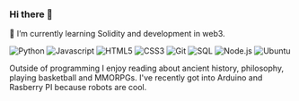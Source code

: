 ### Hi there 👋

🌱 I’m currently learning Solidity and development in web3.

![Python](https://camo.githubusercontent.com/12c0f610a4debf3584110dca32db54c05d308d85418eea2b7efa7cd9f1b5e901/68747470733a2f2f696d672e736869656c64732e696f2f62616467652f2d507974686f6e2d3233323732413f7374796c653d666c6174266c6f676f3d707974686f6e)
![Javascript](https://camo.githubusercontent.com/8ba08560034b26913f7aec76e4a82c3743c60c48dcb2dba7cd79ea8e1e3456cc/68747470733a2f2f696d672e736869656c64732e696f2f62616467652f2d4a6176615363726970742d3233323732413f7374796c653d666c6174266c6f676f3d6a617661736372697074)
![HTML5](https://camo.githubusercontent.com/b85b92df7aab898f7353bca63f0003312239d147c9e584761b6e79a3176899b7/68747470733a2f2f696d672e736869656c64732e696f2f62616467652f2d48544d4c352d3233323732413f7374796c653d666c6174266c6f676f3d68746d6c35)
![CSS3](https://camo.githubusercontent.com/94e70ab07d6209cef41f1821f341063e8d5996c7e7e322e51e4c9b5917919cdd/68747470733a2f2f696d672e736869656c64732e696f2f62616467652f2d435353332d3233323732413f7374796c653d666c6174266c6f676f3d63737333)
![Git](https://camo.githubusercontent.com/44b83b8bd8b0fcb263dff38b1205d097530c2d0c9040c7b46e1e1fd73ecb9779/68747470733a2f2f696d672e736869656c64732e696f2f62616467652f2d4769742d3233323732413f7374796c653d666c6174266c6f676f3d676974)
![SQL](https://camo.githubusercontent.com/5f6cc3f01a25e8ca60f400c593d096f97d7cb2a5796a07b69207910bce94ce4b/68747470733a2f2f696d672e736869656c64732e696f2f62616467652f2d53514c2d3233323732413f7374796c653d666c6174266c6f676f3d706f737467726573716c)
![Node.js](https://camo.githubusercontent.com/afa443c9dfa59c8ad8886143c2c68b493b83d0283cd73155258ceab45765f0c9/68747470733a2f2f696d672e736869656c64732e696f2f62616467652f2d4e6f64652e6a732d3233323732413f7374796c653d666c6174266c6f676f3d6e6f64652e6a73)
![Ubuntu](https://camo.githubusercontent.com/9216676181798580afba72790d8bc8c291699403b8db31f24486a052ef06202e/68747470733a2f2f696d672e736869656c64732e696f2f62616467652f2d5562756e74752d3233323732413f7374796c653d666c6174266c6f676f3d7562756e7475)

Outside of programming I enjoy reading about ancient history, philosophy, playing basketball and MMORPGs. I've recently got into Arduino and Rasberry PI because robots are cool.
